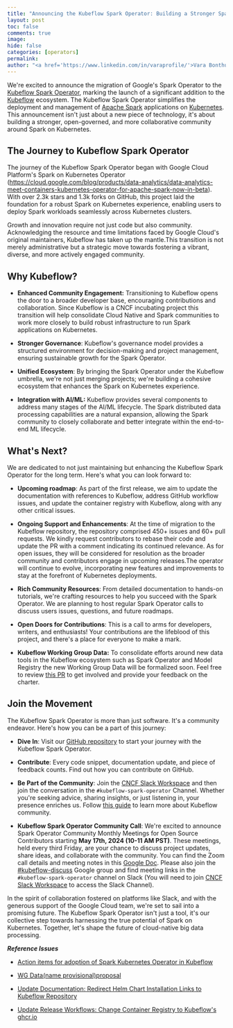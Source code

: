 ```yaml
---
title: "Announcing the Kubeflow Spark Operator: Building a Stronger Spark on Kubernetes Community"
layout: post
toc: false
comments: true
image: 
hide: false
categories: [operators]
permalink: 
author: "<a href='https://www.linkedin.com/in/varaprofile/'>Vara Bonthu</a>, <a href='https://www.linkedin.com/in/yuchaoran/'>Chaoran Yu</a>, <a href='https://www.linkedin.com/in/andrey-velichkevich/'>Andrey Velichkevich</a>, <a href='https://www.linkedin.com/in/wielgusmarcin/'>Marcin Wielgus</a>"
---
```


We're excited to announce the migration of Google's Spark Operator to
the [Kubeflow Spark Operator](https://github.com/kubeflow/spark-operator),
marking the launch of a significant addition to the [Kubeflow](https://www.kubeflow.org/) ecosystem. The
Kubeflow Spark Operator simplifies the deployment and management of
[Apache
Spark](https://spark.apache.org/docs/latest/index.html)
applications on [Kubernetes](https://kubernetes.io/). This
announcement isn't just about a new piece of technology, it's about
building a stronger, open-governed, and more collaborative community
around Spark on Kubernetes.

## The Journey to Kubeflow Spark Operator

The journey of the Kubeflow Spark Operator began with Google Cloud
Platform's Spark on Kubernetes Operator
(https://cloud.google.com/blog/products/data-analytics/data-analytics-meet-containers-kubernetes-operator-for-apache-spark-now-in-beta).
With over 2.3k stars and 1.3k forks on GitHub, this project laid the
foundation for a robust Spark on Kubernetes experience, enabling users
to deploy Spark workloads seamlessly across Kubernetes clusters.

Growth and innovation require not just code but also community.
Acknowledging the resource and time limitations faced by Google Cloud's
original maintainers, Kubeflow has taken up the mantle.This transition
is not merely administrative but a strategic move towards fostering a
vibrant, diverse, and more actively engaged community.

## Why Kubeflow?

-   **Enhanced Community Engagement:** Transitioning to Kubeflow opens
    the door to a broader developer base, encouraging contributions and
    collaboration. Since Kubeflow is a CNCF incubating project this
    transition will help consolidate Cloud Native and Spark communities
    to work more closely to build robust infrastructure to run Spark
    applications on Kubernetes.

-   **Stronger Governance**: Kubeflow's governance model provides a
    structured environment for decision-making and project management,
    ensuring sustainable growth for the Spark Operator.

-   **Unified Ecosystem**: By bringing the Spark Operator under the
    Kubeflow umbrella, we're not just merging projects; we're building
    a cohesive ecosystem that enhances the Spark on Kubernetes
    experience.

-   **Integration with AI/ML:** Kubeflow provides several components to
    address many stages of the AI/ML lifecycle. The Spark distributed
    data processing capabilities are a natural expansion, allowing the
    Spark community to closely collaborate and better integrate within
    the end-to-end ML lifecycle.

## What's Next?

We are dedicated to not just maintaining but enhancing the Kubeflow
Spark Operator for the long term. Here's what you can look forward to:

-   **Upcoming roadmap**: As part of the first release, we aim to update
    the documentation with references to Kubeflow, address GitHub
    workflow issues, and update the container registry with Kubeflow,
    along with any other critical issues.

-   **Ongoing Support and Enhancements**: At the time of migration to
    the Kubeflow repository, the repository comprised 450+ issues and
    60+ pull requests. We kindly request contributors to rebase their
    code and update the PR with a comment indicating its continued
    relevance. As for open issues, they will be considered for
    resolution as the broader community and contributors engage in
    upcoming releases.The operator will continue to evolve,
    incorporating new features and improvements to stay at the forefront
    of Kubernetes deployments.

-   **Rich Community Resources**: From detailed documentation to
    hands-on tutorials, we're crafting resources to help you succeed
    with the Spark Operator. We are planning to host regular Spark
    Operator calls to discuss users issues, questions, and future
    roadmaps.

-   **Open Doors for Contributions**: This is a call to arms for
    developers, writers, and enthusiasts! Your contributions are the
    lifeblood of this project, and there's a place for everyone to make
    a mark.

-   **Kubeflow Working Group Data:** To consolidate efforts around new
    data tools in the Kubeflow ecosystem such as Spark Operator and
    Model Registry the new Working Group Data will be formalized soon.
    Feel free to review [this PR](https://github.com/kubeflow/community/pull/673) to
    get involved and provide your feedback on the charter.

## Join the Movement

The Kubeflow Spark Operator is more than just software. It's a
community endeavor. Here's how you can be a part of this journey:

-   **Dive In**: Visit our [GitHub repository](https://github.com/kubeflow/spark-operator)
    to start your journey with the Kubeflow Spark Operator.

-   **Contribute**: Every code snippet, documentation update, and piece
    of feedback counts. Find out how you can contribute on GitHub.

-   **Be Part of the Community**: Join the [CNCF Slack Workspace](https://www.kubeflow.org/docs/about/community/#kubeflow-slack-channels) 
    and then join the conversation in the ```#kubeflow-spark-operator``` Channel. 
    Whether you're seeking advice, sharing insights, or just listening in, 
    your presence enriches us. Follow [this guide](https://www.kubeflow.org/docs/about/community/)
    to learn more about Kubeflow community.

-   **Kubeflow Spark Operator Community Call**: We're excited to announce Spark Operator Community Monthly Meetings for Open Source Contributors starting **May 17th,   2024 (10-11 AM PST)**. These meetings, held every third Friday, are your chance to discuss project updates, share ideas, and collaborate with the community. You can find the Zoom call details and meeting notes in this [Google Doc](https://docs.google.com/document/d/1AnG6ptKLBY7O6ddyNm4SVsEbfu6jiyVyN3hDDgDUnxQ/edit#heading=h.pgrbsx5c3qqo). Please also join the [#kubeflow-discuss](https://www.kubeflow.org/docs/about/community/#kubeflow-mailing-list) Google group and find meeting links in the ```#kubeflow-spark-operator``` channel on Slack (You will need to join [CNCF Slack Workspace](https://www.kubeflow.org/docs/about/community/#kubeflow-slack-channels) to access the Slack Channel). 


In the spirit of collaboration fostered on platforms like Slack, and
with the generous support of the Google Cloud team, we're set to sail
into a promising future. The Kubeflow Spark Operator isn't just a tool,
it's our collective step towards harnessing the true potential of Spark
on Kubernetes. Together, let's shape the future of cloud-native big
data processing.

**_Reference Issues_**

-   [Action items for adoption of Spark Kubernetes Operator in Kubeflow](https://github.com/kubeflow/spark-operator/issues/1928#issue-2066490838)

-   [WG Data(name provisional)proposal](https://github.com/kubeflow/community/pull/673)

-   [Update Documentation: Redirect Helm Chart Installation Links to Kubeflow Repository](https://github.com/kubeflow/spark-operator/issues/1929)

-   [Update Release Workflows: Change Container Registry to Kubeflow's ghcr.io](https://github.com/kubeflow/spark-operator/issues/1930)